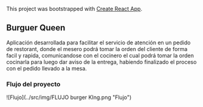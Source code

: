 This project was bootstrapped with [Create React App](https://github.com/facebook/create-react-app).

## Burguer Queen

Aplicación desarrollada para facilitar el servicio de atención en un pedido de restorant, donde el mesero podrá tomar la orden del cliente de forma facil y rapida, comunicandose con el cocinero el cual podrá tomar la orden cocinarla para luego dar aviso de la entrega, habiendo finalizado el proceso con el pedido llevado a la mesa.

### Flujo del proyecto

![Flujo](../src/img/FLUJO burger KIng.png "Flujo")